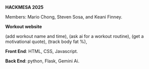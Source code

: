 **HACKMESA 2025**


Members: 
Mario Chong, Steven Sosa, and Keani Finney.


**Workout website**

(add workout name and time),
(ask ai for a workout routine),
(get a motivational quote),
(track body fat %),


**Front End**: HTML, CSS, Javascript. 

**Back End**: python, Flask, Gemini Ai. 


